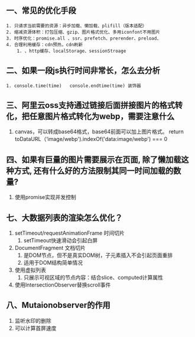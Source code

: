 ## 一、常见的优化手段

	1. 只请求当前需要的资源：异步加载、懒加载、plifill（版本适配）
 	2. 缩减资源体积：打包压缩、gzip、图片格式优化、多用iconfont不用图片
 	3. 时序优化：promise.all 、ssr、prefetch、prerender、preload、
 	4. 合理利用缓存：cdn预热，cdn刷新
      	1. 、http缓存、localStorage、sessionStroage

## 二、如果一段js执行时间非常长，怎么去分析

	1. console.time(time)   console.endtime(time) 装饰器

## 三、阿里云oss支持通过链接后面拼接图片的格式转化，把任意图片格式转化为webp，需要注意什么

1. canvas，可以转成base64格式，base64前面可以加上图片格式。 
    return toDataURL（‘image/webp').indexOf('data:image/webp') === 0

## 四、如果有巨量的图⽚需要展示在⻚⾯, 除了懒加载这种⽅式, 还有什么好的⽅法限制其同⼀时间加载的数量?

1. 使⽤promise实现并发控制

## 七、大数据列表的渲染怎么优化？

1. setTimeout/requestAnimationFrame 时间切片
   1. setTimeout快速滑动会引起白屏 
2. DocumentFragment 文档切片
   1. 是DOM节点，但不是真实DOM树，子元素插入不会引起页面重排
   2. 适用于DOM结构简单情况
3. 使用虚拟列表
   1. 只展示可视区域的节点内容：结合slice、computed计算属性
4. 使用IntersectionObserver替换scroll事件

## 八、Mutaionobserver的作用

1. 监听水印的删除
2. 可以计算首屏速度
